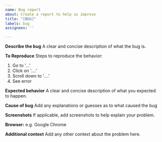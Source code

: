 ```yaml
---
name: Bug report
about: Create a report to help us improve
title: "[BUG]"
labels: bug
assignees: ''

---
```


**Describe the bug**
A clear and concise description of what the bug is.

**To Reproduce**
Steps to reproduce the behavior:
1. Go to '...'
2. Click on '....'
3. Scroll down to '....'
4. See error

**Expected behavior**
A clear and concise description of what you expected to happen.

**Cause of bug**
Add any explanations or guesses as to what caused the bug

**Screenshots**
If applicable, add screenshots to help explain your problem.

**Browser:**
e.g. Google Chrome

**Additional context**
Add any other context about the problem here.
